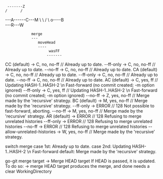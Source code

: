      -------Z
    /      /
---A------C---M
    \ \      /
     \ o----B
      \
---R---W


                merge
                ---
                   moveHead
                   ----
                        wasFF
                       -------
CC
    (default) -> C, no, no-ff  // Already up to date.
    --ff-only -> C, no, no-ff  // Already up to date.
    --no-ff   -> C, no, no-ff  // Already up to date.
CA
    (default) -> C, no, no-ff  // Already up to date.
    --ff-only -> C, no, no-ff  // Already up to date.
    --no-ff   -> C, no, no-ff  // Already up to date.
AC
    (default) -> C, yes, ff    // Updating HASH-1..HASH-2 \n Fast-forward (no commit created; -m option ignored)
    --ff-only -> C, yes, ff    // Updating HASH-1..HASH-2 \n Fast-forward (no commit created; -m option ignored)
    --no-ff   -> Z, yes, no-ff // Merge made by the 'recursive' strategy.
BC
    (default) -> M, yes, no-ff // Merge made by the 'recursive' strategy.
    --ff-only -> ERROR         // 128 Not possible to fast-forward, aborting.
    --no-ff   -> M, yes, no-ff // Merge made by the 'recursive' strategy.
AR
    (default) -> ERROR         // 128 Refusing to merge unrelated histories
    --ff-only -> ERROR         // 128 Refusing to merge unrelated histories
    --no-ff   -> ERROR         // 128 Refusing to merge unrelated histories
    --allow-unrelated-histories
              -> W, yes, no-ff // Merge made by the 'recursive' strategy.

switch merge
    case 1st: Already up to date.
    case 2nd: Updating HASH-1..HASH-2 \n Fast-forward
    default:  Merge made by the 'recursive' strategy.

go-git merge target
    -> Merge HEAD target
        If HEAD is passed, it is updated.
        To do so:
        -> merge HEAD target
            produces the merge, and done
            needs a clear WorkingDirectory

